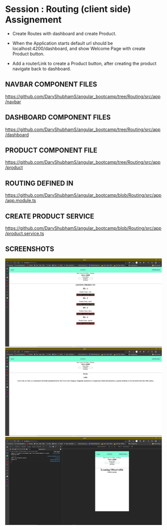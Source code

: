 # Session : Routing (client side) Assignement

* Create Routes with dashboard  and create Product.

* When the Application starts default url should be localhost:4200/dashboard, and  show Welcome Page with create Product button. 

* Add a routerLink to create a Product button, after creating the product navigate back to dashboard.

## NAVBAR COMPONENT FILES

https://github.com/DarvShubhamS/angular_bootcamp/tree/Routing/src/app/navbar

## DASHBOARD COMPONENT FILES

https://github.com/DarvShubhamS/angular_bootcamp/tree/Routing/src/app/dashboard

## PRODUCT COMPONENT FILE

https://github.com/DarvShubhamS/angular_bootcamp/tree/Routing/src/app/product

## ROUTING DEFINED IN 

https://github.com/DarvShubhamS/angular_bootcamp/blob/Routing/src/app/app.module.ts

## CREATE PRODUCT SERVICE

https://github.com/DarvShubhamS/angular_bootcamp/blob/Routing/src/app/product.service.ts

## SCREENSHOTS 

<img src="https://github.com/DarvShubhamS/angular_bootcamp/blob/Routing/src/assets/ss/ss1.JPG" />

<img src="https://github.com/DarvShubhamS/angular_bootcamp/blob/Routing/src/assets/ss/ss2.JPG" />

<img src="https://github.com/DarvShubhamS/angular_bootcamp/blob/Routing/src/assets/ss/ss3.JPG" />
